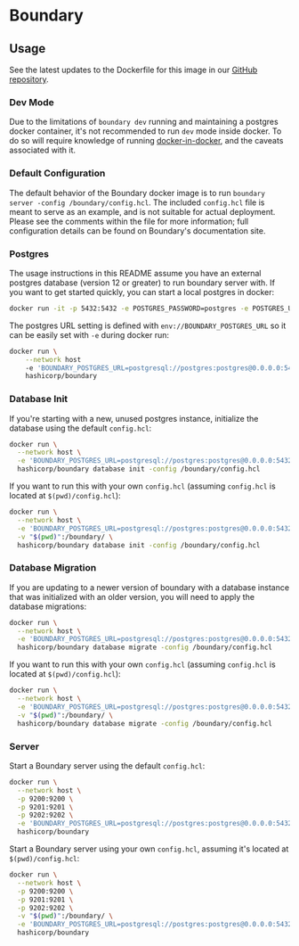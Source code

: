 <!---
This is used for the Overview tab for the boundary docker image on hub.docker.com
https://hub.docker.com/r/hashicorp/boundary
--->

# Boundary

## Usage

See the latest updates to the Dockerfile for this image in our
[GitHub repository](https://github.com/hashicorp/boundary).

### Dev Mode

Due to the limitations of `boundary dev` running and maintaining a postgres docker container,
it's not recommended to run `dev` mode inside docker.
To do so will require knowledge of running [docker-in-docker](https://hub.docker.com/_/docker),
and the caveats associated with it.

### Default Configuration

The default behavior of the Boundary docker image is to run `boundary server -config /boundary/config.hcl`.
The included `config.hcl` file is meant to serve as an example,
and is not suitable for actual deployment.
Please see the comments within the file for more information;
full configuration details can be found on Boundary's documentation site.

### Postgres

The usage instructions in this README assume you have an external postgres database (version 12 or greater) to run boundary server with.
If you want to get started quickly, you can start a local postgres in docker:

```bash
docker run -it -p 5432:5432 -e POSTGRES_PASSWORD=postgres -e POSTGRES_USER=postgres postgres
```

The postgres URL setting is defined with `env://BOUNDARY_POSTGRES_URL` so it can be easily set with `-e` during docker run:

```bash
docker run \
    --network host
    -e 'BOUNDARY_POSTGRES_URL=postgresql://postgres:postgres@0.0.0.0:5432/postgres?sslmode=disable'
    hashicorp/boundary
```

### Database Init

If you're starting with a new,
unused postgres instance,
initialize the database using the default `config.hcl`:

```bash
docker run \
  --network host \
  -e 'BOUNDARY_POSTGRES_URL=postgresql://postgres:postgres@0.0.0.0:5432/postgres?sslmode=disable' \
  hashicorp/boundary database init -config /boundary/config.hcl
```

If you want to run this with your own `config.hcl` (assuming `config.hcl` is located at `$(pwd)/config.hcl`):

```bash
docker run \
  --network host \
  -e 'BOUNDARY_POSTGRES_URL=postgresql://postgres:postgres@0.0.0.0:5432/postgres?sslmode=disable' \
  -v "$(pwd)":/boundary/ \
  hashicorp/boundary database init -config /boundary/config.hcl
```

### Database Migration

If you are updating to a newer version of boundary with a database instance
that was initialized with an older version,
you will need to apply the database migrations:

```bash
docker run \
  --network host \
  -e 'BOUNDARY_POSTGRES_URL=postgresql://postgres:postgres@0.0.0.0:5432/postgres?sslmode=disable' \
  hashicorp/boundary database migrate -config /boundary/config.hcl
```

If you want to run this with your own `config.hcl` (assuming `config.hcl` is located at `$(pwd)/config.hcl`):

```bash
docker run \
  --network host \
  -e 'BOUNDARY_POSTGRES_URL=postgresql://postgres:postgres@0.0.0.0:5432/postgres?sslmode=disable' \
  -v "$(pwd)":/boundary/ \
  hashicorp/boundary database migrate -config /boundary/config.hcl
```

### Server

Start a Boundary server using the default `config.hcl`:

```bash
docker run \
  --network host \
  -p 9200:9200 \
  -p 9201:9201 \
  -p 9202:9202 \
  -e 'BOUNDARY_POSTGRES_URL=postgresql://postgres:postgres@0.0.0.0:5432/postgres?sslmode=disable' \
  hashicorp/boundary
```

Start a Boundary server using your own `config.hcl`, assuming it's located at `$(pwd)/config.hcl`:

```bash
docker run \
  --network host \
  -p 9200:9200 \
  -p 9201:9201 \
  -p 9202:9202 \
  -v "$(pwd)":/boundary/ \
  -e 'BOUNDARY_POSTGRES_URL=postgresql://postgres:postgres@0.0.0.0:5432/postgres?sslmode=disable' \
  hashicorp/boundary
```
